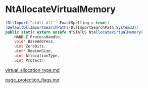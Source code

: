 # NtAllocateVirtualMemory

```csharp
[DllImport("ntdll.dll", ExactSpelling = true)]
[DefaultDllImportSearchPaths(DllImportSearchPath.System32)]
public static extern unsafe NTSTATUS NtAllocateVirtualMemory(
    HANDLE ProcessHandle,
    void* BaseAddress,
    uint ZeroBits,
    uint* RegionSize,
    uint AllocationType,
    uint Protect);
```

[virtual\_allocation\_type.md](../memory/virtual\_allocation\_type.md "mention")

[page\_protection\_flags.md](../memory/page\_protection\_flags.md "mention")
